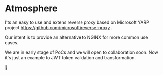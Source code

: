 # Atmosphere

I'ts an easy to use and extens reverse proxy based on Microsoft YARP project https://github.com/microsoft/reverse-proxy .

Our intent is to provide an alternative to NGINX for more common use cases.

We are in early stage of PoCs and we will open to collaboration soon.
Now it's just an example to JWT token validation and transformation.

🚀
